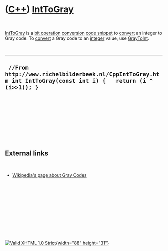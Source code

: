 



 

 

 

 

 

([C++](Cpp.htm)) [IntToGray](CppIntToGray.htm)
==============================================

 

[IntToGray](CppIntToGray.htm) is a [bit operation](CppBitOperation.htm)
[conversion](CppConvert.htm) [code snippet](CppCodeSnippets.htm) to
[convert](CppConvert.htm) an integer to Gray code. To
[convert](CppConvert.htm) a Gray code to an [integer](CppInt.htm) value,
use [GrayToInt](CppGrayToInt.htm).

 

  -----------------------------------------------------------------------------------------------------------------
  ` //From http://www.richelbilderbeek.nl/CppIntToGray.htm int IntToGray(const int i) {   return (i ^ (i>>1)); }`
  -----------------------------------------------------------------------------------------------------------------

 

 

 

 

 

External links
--------------

 

-   [Wikipedia's page about Gray
    Codes](http://en.wikipedia.org/wiki/Gray_code)

 

 

 

 

 





 

[![Valid XHTML 1.0 Strict](valid-xhtml10.png){width="88"
height="31"}](http://validator.w3.org/check?uri=referer)
